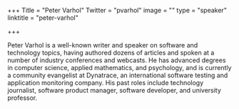 +++
Title = "Peter Varhol"
Twitter = "pvarhol"
image = ""
type = "speaker"
linktitle = "peter-varhol"

+++

Peter Varhol is a well-known writer and speaker on software and technology topics, having authored dozens of articles and spoken at a number of industry conferences and webcasts. He has advanced degrees in computer science, applied mathematics, and psychology, and is currently a community evangelist at Dynatrace, an international software testing and application monitoring company. His past roles include technology journalist, software product manager, software developer, and university professor.

